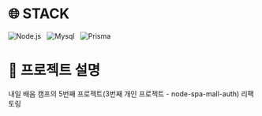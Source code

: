 # **🌐 STACK**

![Node.js](https://img.shields.io/badge/Node.js-339933?style=flat-square&logo=Node.js&logoColor=white)&nbsp;&nbsp;&nbsp;![Mysql](https://img.shields.io/badge/MySQL-4479A1?style=flat-square&logo=MySQL&logoColor=white)&nbsp;&nbsp;&nbsp;![Prisma](https://img.shields.io/badge/Prisma-2D3748?style=flat-square&logo=Prisma&logoColor=white)

# **📌 프로젝트 설명**

내일 배움 캠프의 5번째 프로젝트(3번째 개인 프로젝트 - node-spa-mall-auth) 리팩토링
